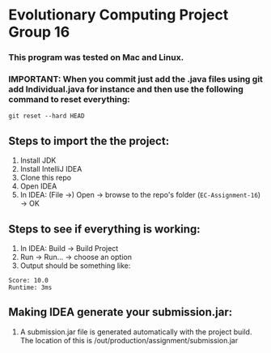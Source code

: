 # Evolutionary Computing Project Group 16

### This program was tested on Mac and Linux.
### IMPORTANT: When you commit just add the .java files using git add Individual.java for instance and then use the following command to reset everything:
```
git reset --hard HEAD
```

## Steps to import the the project:
1. Install JDK
2. Install IntelliJ IDEA
3. Clone this repo
4. Open IDEA
5. In IDEA: (File &rarr;) Open &rarr; browse to the repo's folder (`EC-Assignment-16`) &rarr; OK

## Steps to see if everything is working:
1. In IDEA: Build &rarr; Build Project
2. Run &rarr; Run... &rarr; choose an option
3. Output should be something like:
```
Score: 10.0
Runtime: 3ms
```

## Making IDEA generate your submission.jar:
1. A submission.jar file is generated automatically with the project build. The location of this is /out/production/assignment/submission.jar
